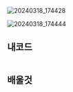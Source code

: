 
![20240318_174428](https://github.com/junhosong0/MySQL/assets/117610783/57775408-0da1-4438-b3c1-6aa09fc63156)

![20240318_174444](https://github.com/junhosong0/MySQL/assets/117610783/a825daaf-7966-456c-80d7-fc1a4f480c54)




**내코드**
-

```sql

```




**배울것**
-

```sql

```
